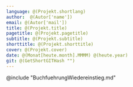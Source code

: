 ```yaml
---
language: @(Projekt.shortlang)
author:  @(Autor['name'])
email: @(Autor['mail'])
title: @(Projekt.title)
pagetitle: @(Projekt.pagetitle)
subtitle: @(Projekt.subtitle)
shorttitle: @(Projekt.shorttitle)
cover: @(Projekt.cover)
date: @(Monat[heute.month].MMMM) @(heute.year)
git: @(GetShortGITHash "")
---
```

@include "BuchfuehrungWiedereinstieg.md"
